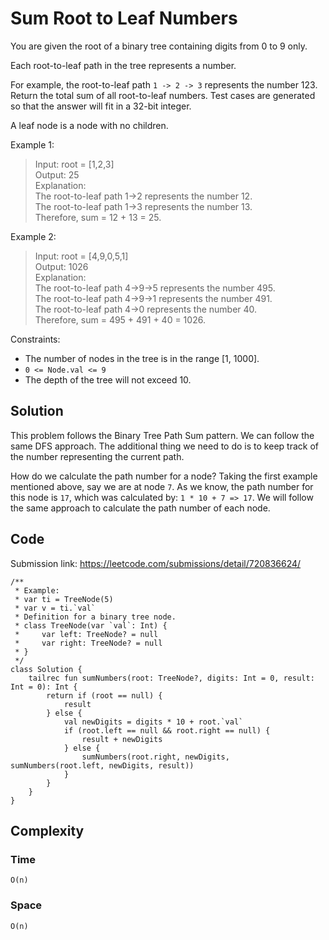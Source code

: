 # Sum Root to Leaf Numbers
You are given the root of a binary tree containing digits from 0 to 9 only.

Each root-to-leaf path in the tree represents a number.

For example, the root-to-leaf path `1 -> 2 -> 3` represents the number 123.
Return the total sum of all root-to-leaf numbers. Test cases are generated so that the answer will fit in a 32-bit integer.

A leaf node is a node with no children.

Example 1:
> Input: root = [1,2,3]  
Output: 25  
Explanation:  
The root-to-leaf path 1->2 represents the number 12.  
The root-to-leaf path 1->3 represents the number 13.  
Therefore, sum = 12 + 13 = 25.

Example 2:
> Input: root = [4,9,0,5,1]  
Output: 1026  
Explanation:  
The root-to-leaf path 4->9->5 represents the number 495.  
The root-to-leaf path 4->9->1 represents the number 491.  
The root-to-leaf path 4->0 represents the number 40.  
Therefore, sum = 495 + 491 + 40 = 1026.

Constraints:
* The number of nodes in the tree is in the range [1, 1000].
* `0 <= Node.val <= 9`
* The depth of the tree will not exceed 10.

## Solution
This problem follows the Binary Tree Path Sum pattern. We can follow the same DFS approach. The additional thing we need to do is to keep track of the number representing the current path.

How do we calculate the path number for a node? Taking the first example mentioned above, say we are at node `7`. As we know, the path number for this node is `17`, which was calculated by: `1 * 10 + 7 => 17`. We will follow the same approach to calculate the path number of each node.

## Code
Submission link: https://leetcode.com/submissions/detail/720836624/
```
/**
 * Example:
 * var ti = TreeNode(5)
 * var v = ti.`val`
 * Definition for a binary tree node.
 * class TreeNode(var `val`: Int) {
 *     var left: TreeNode? = null
 *     var right: TreeNode? = null
 * }
 */
class Solution {
    tailrec fun sumNumbers(root: TreeNode?, digits: Int = 0, result: Int = 0): Int {
        return if (root == null) {
            result
        } else {
            val newDigits = digits * 10 + root.`val`
            if (root.left == null && root.right == null) {
                result + newDigits
            } else {
                sumNumbers(root.right, newDigits, sumNumbers(root.left, newDigits, result))
            }
        }
    }
}
```
## Complexity
### Time
`O(n)`
### Space
`O(n)`
